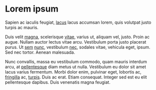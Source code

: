 # Lorem ipsum

Sapien ac iaculis feugiat, [lacus](http://lacus.org/lacus) lacus accumsan
lorem, quis volutpat justo turpis ac mauris.

Duis velit [magna](www.magna.com), scelerisque
[vitae](https://vitae.net/index.html), varius ut, aliquam vel, justo. Proin ac
augue. Nullam auctor lectus vitae arcu. Vestibulum porta justo placerat purus.
Ut [sem](www.sem.com) [nunc](nunc.com), vestibulum [nec](www.nec.com), sodales
vitae, vehicula eget, ipsum. Sed nec tortor. Aenean malesuada.

Nunc convallis, massa eu vestibulum commodo, quam mauris interdum arcu, at
[pellentesque](https://pellentesque.com) diam metus ut nulla. Vestibulum eu
dolor sit amet lacus varius fermentum. Morbi dolor enim, pulvinar eget,
lobortis ac, [fringilla](www.fringilla.com) ac, [turpis](http://turpis.net).
Duis ac erat. Etiam consequat. Integer sed est eu elit pellentesque dapibus.
Duis venenatis magna feugiat.

